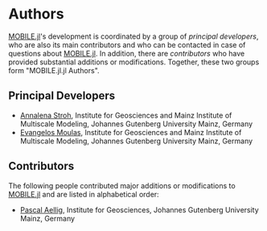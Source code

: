 # Authors

[MOBILE.jl](https://github.com/AnStroh/MOBILE.jl)'s development is coordinated by a group of *principal developers*,
who are also its main contributors and who can be contacted in case of
questions about [MOBILE.jl](https://github.com/AnStroh/MOBILE.jl). In addition, there are *contributors* who have
provided substantial additions or modifications. Together, these two groups form
"MOBILE.jl.jl Authors".

## Principal Developers
* [Annalena Stroh](https://github.com/AnStroh),
  Institute for Geosciences and Mainz Institute of Multiscale Modeling, Johannes Gutenberg University Mainz, Germany
* [Evangelos Moulas](https://metamorphism.de),
  Institute for Geosciences and Mainz Institute of Multiscale Modeling, Johannes Gutenberg University Mainz, Germany


## Contributors
The following people contributed major additions or modifications to [MOBILE.jl](https://github.com/AnStroh/MOBILE.jl) and
are listed in alphabetical order:

* [Pascal Aellig](https://github.com/aelligp),
  Institute for Geosciences, Johannes Gutenberg University Mainz, Germany
